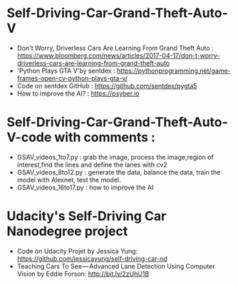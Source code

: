 # Self-Driving-Car-Grand-Theft-Auto-V

*  Don't Worry, Driverless Cars Are Learning From Grand Theft Auto : https://www.bloomberg.com/news/articles/2017-04-17/don-t-worry-driverless-cars-are-learning-from-grand-theft-auto
* 'Python Plays GTA V'by sentdex : https://pythonprogramming.net/game-frames-open-cv-python-plays-gta-v/
* Code on sentdex GitHub : https://github.com/sentdex/pygta5
* How to improve the AI? : https://psyber.io

# Self-Driving-Car-Grand-Theft-Auto-V-code with comments : 
* GSAV_videos_1to7.py : grab the image, process the image,region of interest,find the lines and define the lanes with cv2
* GSAV_videos_8to12.py : generate the data, balance the data, train the model with Alexnet, test the model. 
* GSAV_videos_16to17.py : how to improve the AI

# Udacity's Self-Driving Car Nanodegree project
* Code on Udacity Projet by Jessica Yung: https://github.com/jessicayung/self-driving-car-nd
* Teaching Cars To See — Advanced Lane Detection Using Computer Vision by Eddie Forson: http://bit.ly/2zUhU1B
